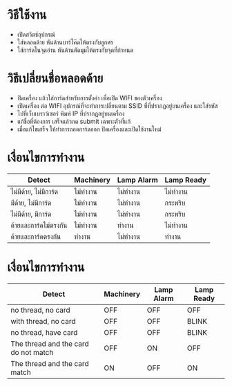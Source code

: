 # วิธีใช้งาน
- เปิดสวิตช์อุปกรณ์
- ใส่หลอดด้าย หันด้านบาร์โค๊ดให้ตรงกับลูกศร
- ใส่การ์ดในจุดอ่าน หันด้านตัดมุมให้ตรงกับจุดที่กำหนด

# วิธีเปลี่ยนชื่อหลอดด้าย
- ปิดเครื่อง แล้วใส่การ์ดสำหรับการตั้งค่า เพื่อเปิด WIFI ของตัวเครื่อง
- เปิดเครื่อง ต่อ WIFI อุปกรณ์ที่จะทำการเปลี่ยนตาม SSID ที่ที่ปรากฏอยู่บนเครื่อง และใส่รหัส
- ไปที่เว็บเบราว์เซอร์ พิมพ์ IP ที่ปรากฏอยู่บนเครื่อง
- แก้ชื่อที่ต้องการ เสร็จแล้วกด submit เฉพาะตัวที่แก้
- เมื่อแก้ไขเสร็จ ให้ทำการถอดการ์ดออก ปิดเครื่องและเปิดใช้งานใหม่

# เงื่อนไขการทำงาน
|   Detect            |  Machinery   |   Lamp Alarm  |  Lamp Ready  |
|   ----------------  |  --------    |   --------    |  ----------  |
|   ไม่มีด้าย, ไม่มีการ์ด   |  ไม่ทำงาน     |   ไม่ทำงาน    |  ไม่ทำงาน      |
|   มีด้าย, ไม่มีการ์ด     |  ไม่ทำงาน     |   ไม่ทำงาน    |  กระพริบ       |
|   ไม่มีด้าย, มีการ์ด     |  ไม่ทำงาน     |   ไม่ทำงาน    |  กระพริบ       |
|   ด้ายและการ์ดไม่ตรงกัน |	ไม่ทำงาน      |	  ทำงาน      |  ไม่ทำงาน      |
|   ด้ายและการ์ดตรงกัน   |  ทำงาน       |   ไม่ทำงาน    |  ทำงาน        |

# เงื่อนไขการทำงาน
|   Detect                               |  Machinery   |   Lamp Alarm   |  Lamp Ready  |
|   ----------------------------------   |  --------    |   ----------   |  ----------  |
|   no thread, no card                   |  OFF         |   OFF          |  OFF         |
|   with thread, no card                 |  OFF         |   OFF          |  BLINK       |
|   no thread, have card                 |  OFF         |   OFF          |  BLINK       |
|   The thread and the card do not match |	OFF         |	ON           |  OFF         |
|   The thread and the card match        |  ON          |   OFF          |  ON          |

